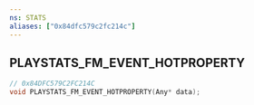 ```yaml
---
ns: STATS
aliases: ["0x84dfc579c2fc214c"]
---
```

## PLAYSTATS_FM_EVENT_HOTPROPERTY

```c
// 0x84DFC579C2FC214C
void PLAYSTATS_FM_EVENT_HOTPROPERTY(Any* data);
```
